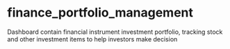 # finance_portfolio_management
 Dashboard contain financial instrument investment portfolio, tracking stock and other investment items to help investors make decision
